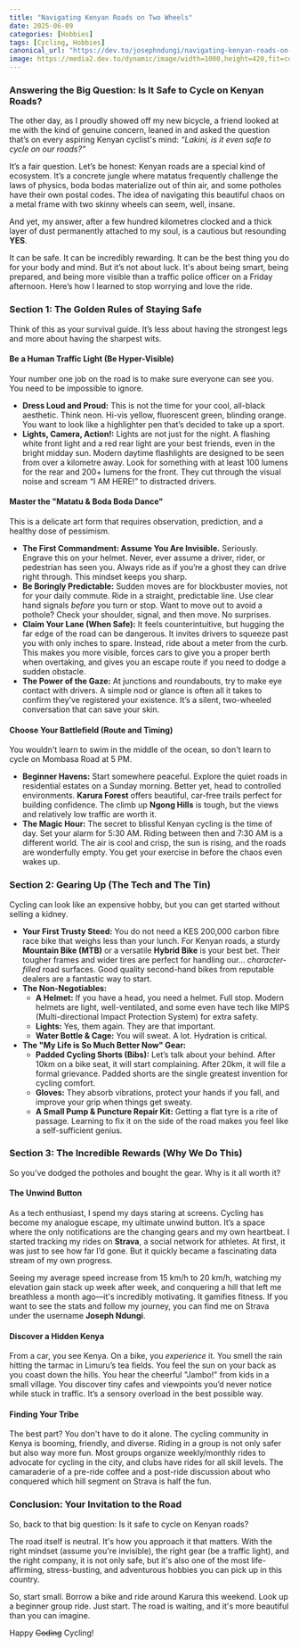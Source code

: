 ```yaml
---
title: "Navigating Kenyan Roads on Two Wheels"
date: 2025-06-09
categories: [Hobbies]
tags: [Cycling, Hobbies]
canonical_url: "https://dev.to/josephndungi/navigating-kenyan-roads-on-two-wheels-127c"
image: https://media2.dev.to/dynamic/image/width=1000,height=420,fit=cover,gravity=auto,format=auto/https%3A%2F%2Fdev-to-uploads.s3.amazonaws.com%2Fuploads%2Farticles%2Fhgn9vrlf5q7hxz30mmdf.jpeg
---
```



### **Answering the Big Question: Is It Safe to Cycle on Kenyan Roads?**

The other day, as I proudly showed off my new bicycle, a friend looked at me with the kind of genuine concern, leaned in and asked the question that’s on every aspiring Kenyan cyclist's mind: *“Lakini, is it even safe to cycle on our roads?”*

It’s a fair question. Let’s be honest: Kenyan roads are a special kind of ecosystem. It’s a concrete jungle where matatus frequently challenge the laws of physics, boda bodas materialize out of thin air, and some potholes have their own postal codes. The idea of navigating this beautiful chaos on a metal frame with two skinny wheels can seem, well, insane.

And yet, my answer, after a few hundred kilometres clocked and a thick layer of dust permanently attached to my soul, is a cautious but resounding **YES**.

It can be safe. It can be incredibly rewarding. It can be the best thing you do for your body and mind. But it’s not about luck. It's about being smart, being prepared, and being more visible than a traffic police officer on a Friday afternoon. Here’s how I learned to stop worrying and love the ride.

### **Section 1: The Golden Rules of Staying Safe**

Think of this as your survival guide. It’s less about having the strongest legs and more about having the sharpest wits.

#### **Be a Human Traffic Light (Be Hyper-Visible)**

Your number one job on the road is to make sure everyone can see you. You need to be impossible to ignore.

* **Dress Loud and Proud:** This is not the time for your cool, all-black aesthetic. Think neon. Hi-vis yellow, fluorescent green, blinding orange. You want to look like a highlighter pen that’s decided to take up a sport.
* **Lights, Camera, Action!:** Lights are not just for the night. A flashing white front light and a red rear light are your best friends, even in the bright midday sun. Modern daytime flashlights are designed to be seen from over a kilometre away. Look for something with at least 100 lumens for the rear and 200+ lumens for the front. They cut through the visual noise and scream “I AM HERE!” to distracted drivers.

#### **Master the "Matatu & Boda Boda Dance"**

This is a delicate art form that requires observation, prediction, and a healthy dose of pessimism.

* **The First Commandment: Assume You Are Invisible.** Seriously. Engrave this on your helmet. Never, ever assume a driver, rider, or pedestrian has seen you. Always ride as if you’re a ghost they can drive right through. This mindset keeps you sharp.
* **Be Boringly Predictable:** Sudden moves are for blockbuster movies, not for your daily commute. Ride in a straight, predictable line. Use clear hand signals *before* you turn or stop. Want to move out to avoid a pothole? Check your shoulder, signal, and then move. No surprises.
* **Claim Your Lane (When Safe):** It feels counterintuitive, but hugging the far edge of the road can be dangerous. It invites drivers to squeeze past you with only inches to spare. Instead, ride about a meter from the curb. This makes you more visible, forces cars to give you a proper berth when overtaking, and gives you an escape route if you need to dodge a sudden obstacle.
* **The Power of the Gaze:** At junctions and roundabouts, try to make eye contact with drivers. A simple nod or glance is often all it takes to confirm they’ve registered your existence. It’s a silent, two-wheeled conversation that can save your skin.

#### **Choose Your Battlefield (Route and Timing)**

You wouldn't learn to swim in the middle of the ocean, so don't learn to cycle on Mombasa Road at 5 PM.

* **Beginner Havens:** Start somewhere peaceful. Explore the quiet roads in residential estates on a Sunday morning. Better yet, head to controlled environments. **Karura Forest** offers beautiful, car-free trails perfect for building confidence. The climb up **Ngong Hills** is tough, but the views and relatively low traffic are worth it.
* **The Magic Hour:** The secret to blissful Kenyan cycling is the time of day. Set your alarm for 5:30 AM. Riding between then and 7:30 AM is a different world. The air is cool and crisp, the sun is rising, and the roads are wonderfully empty. You get your exercise in before the chaos even wakes up.

### **Section 2: Gearing Up (The Tech and The Tin)**

Cycling can look like an expensive hobby, but you can get started without selling a kidney.

* **Your First Trusty Steed:** You do not need a KES 200,000 carbon fibre race bike that weighs less than your lunch. For Kenyan roads, a sturdy **Mountain Bike (MTB)** or a versatile **Hybrid Bike** is your best bet. Their tougher frames and wider tires are perfect for handling our… *character-filled* road surfaces. Good quality second-hand bikes from reputable dealers are a fantastic way to start.
* **The Non-Negotiables:**
  * **A Helmet:** If you have a head, you need a helmet. Full stop. Modern helmets are light, well-ventilated, and some even have tech like MIPS (Multi-directional Impact Protection System) for extra safety.
  * **Lights:** Yes, them again. They are that important.
  * **Water Bottle & Cage:** You will sweat. A lot. Hydration is critical.
* **The "My Life is So Much Better Now" Gear:**
  * **Padded Cycling Shorts (Bibs):** Let’s talk about your behind. After 10km on a bike seat, it will start complaining. After 20km, it will file a formal grievance. Padded shorts are the single greatest invention for cycling comfort.
  * **Gloves:** They absorb vibrations, protect your hands if you fall, and improve your grip when things get sweaty.
  * **A Small Pump & Puncture Repair Kit:** Getting a flat tyre is a rite of passage. Learning to fix it on the side of the road makes you feel like a self-sufficient genius.

### **Section 3: The Incredible Rewards (Why We Do This)**

So you’ve dodged the potholes and bought the gear. Why is it all worth it?

#### **The Unwind Button**

As a tech enthusiast, I spend my days staring at screens. Cycling has become my analogue escape, my ultimate unwind button. It’s a space where the only notifications are the changing gears and my own heartbeat. I started tracking my rides on **Strava**, a social network for athletes. At first, it was just to see how far I’d gone. But it quickly became a fascinating data stream of my own progress.

Seeing my average speed increase from 15 km/h to 20 km/h, watching my elevation gain stack up week after week, and conquering a hill that left me breathless a month ago—it's incredibly motivating. It gamifies fitness. If you want to see the stats and follow my journey, you can find me on Strava under the username **Joseph Ndungi**.

#### **Discover a Hidden Kenya**

From a car, you see Kenya. On a bike, you *experience* it. You smell the rain hitting the tarmac in Limuru’s tea fields. You feel the sun on your back as you coast down the hills. You hear the cheerful "Jambo!" from kids in a small village. You discover tiny cafes and viewpoints you’d never notice while stuck in traffic. It’s a sensory overload in the best possible way.

#### **Finding Your Tribe**

The best part? You don't have to do it alone. The cycling community in Kenya is booming, friendly, and diverse. Riding in a group is not only safer but also way more fun. Most groups organize weekly/monthly rides to advocate for cycling in the city, and clubs have rides for all skill levels. The camaraderie of a pre-ride coffee and a post-ride discussion about who conquered which hill segment on Strava is half the fun.

### **Conclusion: Your Invitation to the Road**

So, back to that big question: Is it safe to cycle on Kenyan roads?

The road itself is neutral. It's how you approach it that matters. With the right mindset (assume you're invisible), the right gear (be a traffic light), and the right company, it is not only safe, but it's also one of the most life-affirming, stress-busting, and adventurous hobbies you can pick up in this country.

So, start small. Borrow a bike and ride around Karura this weekend. Look up a beginner group ride. Just start. The road is waiting, and it's more beautiful than you can imagine.

Happy ~~Coding~~ Cycling!
